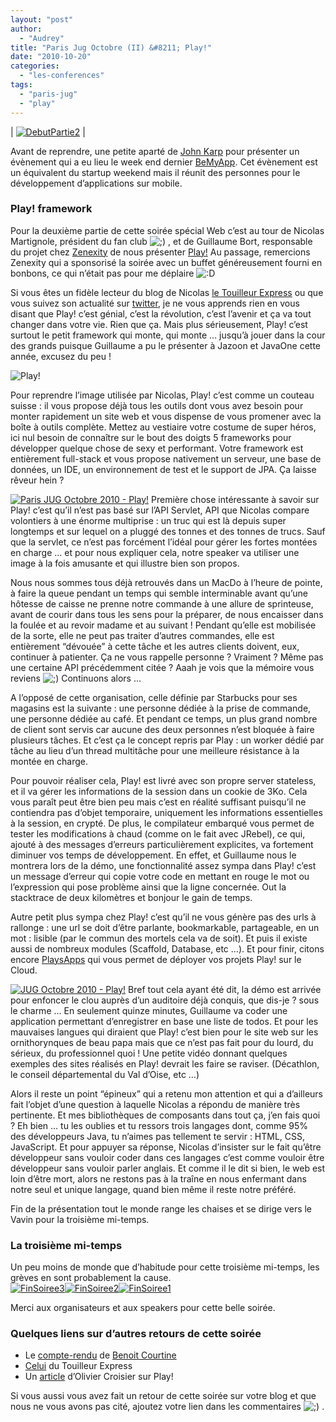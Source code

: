 ```yaml
---
layout: "post"
author: 
  - "Audrey"
title: "Paris Jug Octobre (II) &#8211; Play!"
date: "2010-10-20"
categories: 
  - "les-conferences"
tags: 
  - "paris-jug"
  - "play"
---
```


| [![DebutPartie2](/assets/2010/10/2010-10-20-paris-jug-octobre-ii-play/5097058943_04db60d5b2_m.jpg)](http://www.flickr.com/photos/jduchess/5097058943/ "DebutPartie2 by jDuchess, on Flickr") |

Avant de reprendre, une petite aparté de [John Karp](http://twitter.com/#!/johnkarp) pour présenter un évènement qui a eu lieu le week end dernier [BeMyApp](http://www.iphon.fr/post/2010/10/19/Applications-iPhone%2C-iPod-Touch-et-iPad-ponctuellement-gratuites-du-soir). Cet évènement est un équivalent du startup weekend mais il réunit des personnes pour le développement d’applications sur mobile.

### Play! framework

Pour la deuxième partie de cette soirée spécial Web c’est au tour de Nicolas Martignole, président du fan club ![;)](http://jduchess.org/duchess-france/wp-includes/images/smilies/icon_wink.gif) , et de Guillaume Bort, responsable du projet chez [Zenexity](http://www.zenexity.fr/) de nous présenter [Play!](http://www.playframework.org/) Au passage, remercions Zenexity qui a sponsorisé la soirée avec un buffet généreusement fourni en bonbons, ce qui n’était pas pour me déplaire ![:D](http://jduchess.org/duchess-france/wp-includes/images/smilies/icon_biggrin.gif)

Si vous êtes un fidèle lecteur du blog de Nicolas [le Touilleur Express](http://www.touilleur-express.fr/?s=play!&x=0&y=0) ou que vous suivez son actualité sur [twitter](http://twitter.com/#!/nmartignole), je ne vous apprends rien en vous disant que Play! c’est génial, c’est la révolution, c’est l’avenir et ça va tout changer dans votre vie. Rien que ça. Mais plus sérieusement, Play! c’est surtout le petit framework qui monte, qui monte … jusqu’à jouer dans la cour des grands puisque Guillaume a pu le présenter à Jazoon et JavaOne cette année, excusez du peu !

![Play!](/assets/2010/10/2010-10-20-paris-jug-octobre-ii-play/play.png)

Pour reprendre l’image utilisée par Nicolas, Play! c’est comme un couteau suisse : il vous propose déjà tous les outils dont vous avez besoin pour monter rapidement un site web et vous dispense de vous promener avec la boîte à outils complète. Mettez au vestiaire votre costume de super héros, ici nul besoin de connaître sur le bout des doigts 5 frameworks pour développer quelque chose de sexy et performant. Votre framework est entièrement full-stack et vous propose nativement un serveur, une base de données, un IDE, un environnement de test et le support de JPA. Ça laisse rêveur hein ?

[![Paris JUG Octobre 2010 - Play!](/assets/2010/10/2010-10-20-paris-jug-octobre-ii-play/5097666672_c097580c66.jpg)](http://www.flickr.com/photos/jduchess/5097666672/ "Guillaume Bort Nicolas Martignole - Play!") Première chose intéressante à savoir sur Play! c’est qu’il n’est pas basé sur l’API Servlet, API que Nicolas compare volontiers à une énorme multiprise : un truc qui est là depuis super longtemps et sur lequel on a pluggé des tonnes et des tonnes de trucs. Sauf que la servlet, ce n’est pas forcément l’idéal pour gérer les fortes montées en charge … et pour nous expliquer cela, notre speaker va utiliser une image à la fois amusante et qui illustre bien son propos.

Nous nous sommes tous déjà retrouvés dans un MacDo à l’heure de pointe, à faire la queue pendant un temps qui semble interminable avant qu’une hôtesse de caisse ne prenne notre commande à une allure de sprinteuse, avant de courir dans tous les sens pour la préparer, de nous encaisser dans la foulée et au revoir madame et au suivant ! Pendant qu’elle est mobilisée de la sorte, elle ne peut pas traiter d’autres commandes, elle est entièrement “dévouée” à cette tâche et les autres clients doivent, eux, continuer à patienter. Ça ne vous rappelle personne ? Vraiment ? Même pas une certaine API précédemment citée ? Aaah je vois que la mémoire vous reviens ![;)](http://jduchess.org/duchess-france/wp-includes/images/smilies/icon_wink.gif) Continuons alors …

A l’opposé de cette organisation, celle définie par Starbucks pour ses magasins est la suivante : une personne dédiée à la prise de commande, une personne dédiée au café. Et pendant ce temps, un plus grand nombre de client sont servis car aucune des deux personnes n’est bloquée à faire plusieurs tâches. Et c’est ça le concept repris par Play : un worker dédié par tâche au lieu d’un thread multitâche pour une meilleure résistance à la montée en charge.

Pour pouvoir réaliser cela, Play! est livré avec son propre server stateless, et il va gérer les informations de la session dans un cookie de 3Ko. Cela vous paraît peut être bien peu mais c’est en réalité suffisant puisqu’il ne contiendra pas d’objet temporaire, uniquement les informations essentielles à la session, en crypté. De plus, le compilateur embarqué vous permet de tester les modifications à chaud (comme on le fait avec JRebel), ce qui, ajouté à des messages d’erreurs particulièrement explicites, va fortement diminuer vos temps de développement. En effet, et Guillaume nous le montrera lors de la démo, une fonctionnalité assez sympa dans Play! c’est un message d’erreur qui copie votre code en mettant en rouge le mot ou l’expression qui pose problème ainsi que la ligne concernée. Out la stacktrace de deux kilomètres et bonjour le gain de temps.

Autre petit plus sympa chez Play! c’est qu’il ne vous génère pas des urls à rallonge : une url se doit d’être parlante, bookmarkable, partageable, en un mot : lisible (par le commun des mortels cela va de soit). Et puis il existe aussi de nombreux modules (Scaffold, Database, etc …). Et pour finir, citons encore [PlaysApps](http://www.playapps.net/) qui vous permet de déployer vos projets Play! sur le Cloud.

[![JUG Octobre 2010 - Play!](/assets/2010/10/2010-10-20-paris-jug-octobre-ii-play/5097666674_3c8c0d8e0d.jpg)](http://www.flickr.com/photos/jduchess/5097666674/ "Guillaume Bort, Nicolas Martignole - Play!") Bref tout cela ayant été dit, la démo est arrivée pour enfoncer le clou auprès d’un auditoire déjà conquis, que dis-je ? sous le charme … En seulement quinze minutes, Guillaume va coder une application permettant d’enregistrer en base une liste de todos. Et pour les mauvaises langues qui diraient que Play! c’est bien pour le site web sur les ornithorynques de beau papa mais que ce n’est pas fait pour du lourd, du sérieux, du professionnel quoi ! Une petite vidéo donnant quelques exemples des sites réalisés en Play! devrait les faire se raviser. (Décathlon, le conseil départemental du Val d’Oise, etc …)

Alors il reste un point “épineux” qui a retenu mon attention et qui a d’ailleurs fait l’objet d’une question à laquelle Nicolas a répondu de manière très pertinente. Et mes bibliothèques de composants dans tout ça, j’en fais quoi ? Eh bien … tu les oublies et tu ressors trois langages dont, comme 95% des développeurs Java, tu n’aimes pas tellement te servir : HTML, CSS, JavaScript. Et pour appuyer sa réponse, Nicolas d’insister sur le fait qu’être développeur sans vouloir coder dans ces langages c’est comme vouloir être développeur sans vouloir parler anglais. Et comme il le dit si bien, le web est loin d’être mort, alors ne restons pas à la traîne en nous enfermant dans notre seul et unique langage, quand bien même il reste notre préféré.

Fin de la présentation tout le monde range les chaises et se dirige vers le Vavin pour la troisième mi-temps.

### La troisième mi-temps

Un peu moins de monde que d’habitude pour cette troisième mi-temps, les grèves en sont probablement la cause.  
[![FinSoiree3](/assets/2010/10/2010-10-20-paris-jug-octobre-ii-play/5097059363_1e7cb5746e.jpg)](http://www.flickr.com/photos/jduchess/5097059363/ "FinSoiree3 by jDuchess, on Flickr")[![FinSoiree2](/assets/2010/10/2010-10-20-paris-jug-octobre-ii-play/5097059253_90268f769c.jpg)](http://www.flickr.com/photos/jduchess/5097059253/ "FinSoiree2 by jDuchess, on Flickr")[![FinSoiree1](/assets/2010/10/2010-10-20-paris-jug-octobre-ii-play/5097655462_f39971bf69.jpg)](http://www.flickr.com/photos/jduchess/5097655462/ "FinSoiree1 by jDuchess, on Flickr")

Merci aux organisateurs et aux speakers pour cette belle soirée.

### Quelques liens sur d’autres retours de cette soirée

- Le [compte-rendu](http://blog.courtine.org/2010/10/15/compte-rendu-du-paris-jug-sur-les-technologies-web/) de [Benoit Courtine](http://twitter.com/#!/bcourtine)
- [Celui](http://www.touilleur-express.fr/2010/10/13/java-et-le-web-au-paris-jug/) du Touilleur Express
- Un [article](http://thecodersbreakfast.net/index.php?post/2010/10/18/Play-Framework-%3A-symphonie-technologique-ou-solo-de-pipeau) d’Olivier Croisier sur Play!

Si vous aussi vous avez fait un retour de cette soirée sur votre blog et que nous ne vous avons pas cité, ajoutez votre lien dans les commentaires ![;)](http://jduchess.org/duchess-france/wp-includes/images/smilies/icon_wink.gif) .

